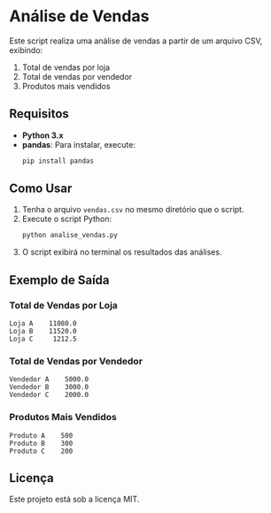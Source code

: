 # Análise de Vendas

Este script realiza uma análise de vendas a partir de um arquivo CSV, exibindo:

1. Total de vendas por loja
2. Total de vendas por vendedor
3. Produtos mais vendidos

## Requisitos

- **Python 3.x**
- **pandas**: Para instalar, execute:
  ```bash
  pip install pandas
  ```

## Como Usar

1. Tenha o arquivo `vendas.csv` no mesmo diretório que o script.
2. Execute o script Python:
   ```bash
   python analise_vendas.py
   ```
3. O script exibirá no terminal os resultados das análises.

## Exemplo de Saída

### Total de Vendas por Loja
```
Loja A    11080.0
Loja B    11520.0
Loja C     1212.5
```

### Total de Vendas por Vendedor
```
Vendedor A    5000.0
Vendedor B    3000.0
Vendedor C    2000.0
```

### Produtos Mais Vendidos
```
Produto A    500
Produto B    300
Produto C    200
```

## Licença

Este projeto está sob a licença MIT.
